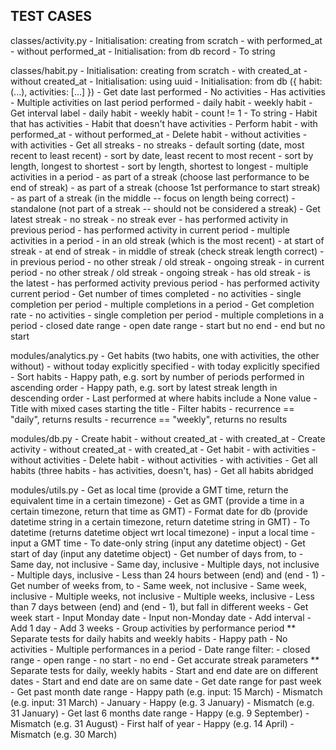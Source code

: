 ## TEST CASES

classes/activity.py
    - Initialisation: creating from scratch
        - with performed_at
        - without performed_at
    - Initialisation: from db record
    - To string

classes/habit.py
    - Initialisation: creating from scratch
        - with created_at
        - without created_at
    - Initialisation: using uuid
    - Initialisation: from db ({ habit: (...), activities: [...] })
    - Get date last performed
        - No activities
        - Has activities
        - Multiple activities on last period performed
            - daily habit
            - weekly habit
    - Get interval label
        - daily habit
        - weekly habit
        - count != 1
    - To string
        - Habit that has activities
        - Habit that doesn't have activities
    - Perform habit
        - with performed_at
        - without performed_at
    - Delete habit
        - without activities
        - with activities
    - Get all streaks
        - no streaks
        - default sorting (date, most recent to least recent)
        - sort by date, least recent to most recent
        - sort by length, longest to shortest
        - sort by length, shortest to longest
        - multiple activities in a period
            - as part of a streak (choose last performance to be end of streak)
            - as part of a streak (choose 1st performance to start streak)
            - as part of a streak (in the middle -- focus on length being correct)
            - standalone (not part of a streak -- should not be considered a streak)
    - Get latest streak
        - no streak
            - no streak ever
            - has performed activity in previous period
            - has performed activity in current period
        - multiple activities in a period
            - in an old streak (which is the most recent)
                - at start of streak
                - at end of streak
                - in middle of streak (check streak length correct)
            - in previous period
                - no other streak / old streak
                - ongoing streak
            - in current period
                - no other streak / old streak
                - ongoing streak
        - has old streak
            - is the latest
            - has performed activity previous period
            - has performed activity current period
    - Get number of times completed
        - no activities
        - single completion per period
        - multiple completions in a period
    - Get completion rate
        - no activities
        - single completion per period
        - multiple completions in a period
        - closed date range
        - open date range
            - start but no end
            - end but no start

modules/analytics.py
    - Get habits (two habits, one with activities, the other without)
        - without today explicitly specified
        - with today explicitly specified
    - Sort habits
        - Happy path, e.g. sort by number of periods performed in ascending order
        - Happy path, e.g. sort by latest streak length in descending order
        - Last performed at where habits include a None value
        - Title with mixed cases starting the title
    - Filter habits
        - recurrence == "daily", returns results
        - recurrence == "weekly", returns no results

modules/db.py
    - Create habit
        - without created_at
        - with created_at
    - Create activity
        - without created_at
        - with created_at
    - Get habit
        - with activities
        - without activities
    - Delete habit
        - without activities
        - with activities
    - Get all habits (three habits - has activities, doesn't, has)
    - Get all habits abridged

modules/utils.py
    - Get as local time (provide a GMT time, return the equivalent time in a certain timezone)
    - Get as GMT (provide a time in a certain timezone, return that time as GMT)
    - Format date for db (provide datetime string in a certain timezone, return datetime string in GMT)
    - To datetime (returns datetime object wrt local timezone)
        - input a local time
        - input a GMT time
    - To date-only string (input any datetime object)
    - Get start of day (input any datetime object)
    - Get number of days from, to
        - Same day, not inclusive
        - Same day, inclusive
        - Multiple days, not inclusive
        - Multiple days, inclusive
        - Less than 24 hours between (end) and (end - 1)
    - Get number of weeks from, to
        - Same week, not inclusive
        - Same week, inclusive
        - Multiple weeks, not inclusive
        - Multiple weeks, inclusive
        - Less than 7 days between (end) and (end - 1), but fall in different weeks
    - Get week start
        - Input Monday date
        - Input non-Monday date
    - Add interval
        - Add 1 day
        - Add 3 weeks
    - Group activities by performance period
        ** Separate tests for daily habits and weekly habits
        - Happy path
        - No activities
        - Multiple performances in a period
        - Date range filter:
            - closed range
            - open range
                - no start
                - no end
    - Get accurate streak parameters
        ** Separate tests for daily, weekly habits
        - Start and end date are on different dates
        - Start and end date are on same date
    - Get date range for past week
    - Get past month date range
        - Happy path (e.g. input: 15 March)
        - Mismatch (e.g. input: 31 March)
        - January
            - Happy (e.g. 3 January)
            - Mismatch (e.g. 31 January)
    - Get last 6 months date range
        - Happy (e.g. 9 September)
        - Mismatch (e.g. 31 August)
        - First half of year
            - Happy (e.g. 14 April)
            - Mismatch (e.g. 30 March)
